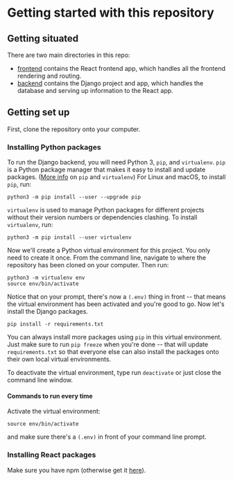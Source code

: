 # Getting started with this repository

## Getting situated

There are two main directories in this repo: 

* [frontend](https://github.com/cs52-2019/google/tree/master/frontend) contains the React frontend app, which handles all the frontend rendering and routing.
* [backend](https://github.com/cs52-2019/google/tree/master/backend) contains the Django project and app, which handles the database and serving up information to the React app.

## Getting set up

First, clone the repository onto your computer.

### Installing Python packages

To run the Django backend, you will need Python 3, `pip`, and `virtualenv`. `pip` is a Python package manager that makes it easy to install and update packages. ([More info](https://packaging.python.org/guides/installing-using-pip-and-virtualenv/) on `pip` and `virtualenv`) For Linux and macOS, to install `pip`, run:

```python3 -m pip install --user --upgrade pip```

`virtualenv` is used to manage Python packages for different projects without their version numbers or dependencies clashing. To install `virtualenv`, run:

```python3 -m pip install --user virtualenv```

Now we'll create a Python virtual environment for this project. You only need to create it once. From the command line, navigate to where the repository has been cloned on your computer. Then run:

```
python3 -m virtualenv env
source env/bin/activate
```

Notice that on your prompt, there's now a `(.env)` thing in front -- that means the virtual environment has been activated and you're good to go. Now let's install the Django packages.

```pip install -r requirements.txt```

You can always install more packages using `pip` in this virtual environment. Just make sure to run `pip freeze` when you're done -- that will update `requirements.txt` so that everyone else can also install the packages onto their own local virtual environments.

To deactivate the virtual environment, type run `deactivate` or just close the command line window.

#### Commands to run every time

Activate the virtual environment:

```source env/bin/activate```

and make sure there's a `(.env)` in front of your command line prompt.

### Installing React packages

Make sure you have npm (otherwise get it [here](https://www.npmjs.com/get-npm)).
